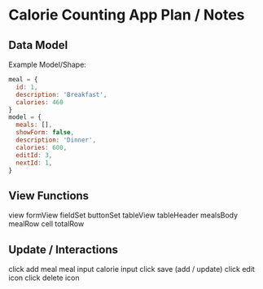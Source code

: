# Calorie Counting App Plan / Notes

## Data Model

Example Model/Shape: 

```javascript
meal = {
  id: 1,
  description: 'Breakfast', 
  calories: 460
}
model = {
  meals: [],
  showForm: false,
  description: 'Dinner',
  calories: 600,
  editId: 3,
  nextId: 1,
}
```

## View Functions

view
  formView
    fieldSet
    buttonSet
  tableView
    tableHeader
    mealsBody
      mealRow
        cell
      totalRow 

## Update / Interactions

click add meal
meal input
calorie input
click save (add / update)
click edit icon
click delete icon